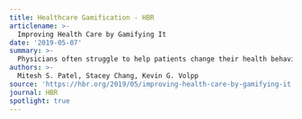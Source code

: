 ```yaml
---
title: Healthcare Gamification - HBR
articlename: >-
  Improving Health Care by Gamifying It
date: '2019-05-07'
summary: >-
  Physicians often struggle to help patients change their health behaviors. Patients may know that they need to quit smoking, lose weight, or exercise more, but summoning the will to change is hard. It’s particularly difficult for the highest-risk patients who may have life circumstances — challenges such as unemployment or homelessness — that make it harder for them to focus on the long-term. But combining behavioral economics and “gamification” — putting game elements such as points and achievement levels into non-game contexts — holds promise for driving behavior change when a doctor’s advice, and patient’s good intentions, are not enough.
authors: >-
  Mitesh S. Patel, Stacey Chang, Kevin G. Volpp
source: 'https://hbr.org/2019/05/improving-health-care-by-gamifying-it'
journal: HBR
spotlight: true
---
```


